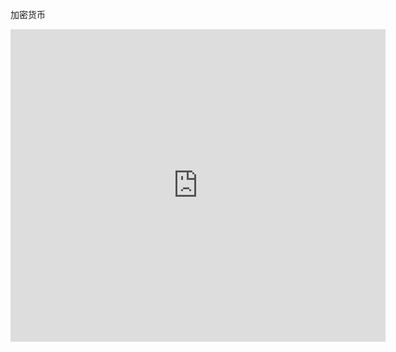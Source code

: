 加密货币
<iframe src="https://old.changelly.com/widget/v1?auth=email&from=BTC&to=ETH&merchant_id=htxod42fg11hp7i3&address=&amount=1&ref_id=htxod42fg11hp7i3&color=00cf70" width="600" height="500" class="CMD" scrolling="no" style="overflow-y: hidden; border: none" > Can't load widget </iframe>

